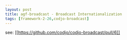 ```yaml
---
layout: post
title: agf-broadcast - Broadcast Internationalization
tags: [framework-2-26,codjo-broadcast]
---
```

see: [[https://github.com/codjo/codjo-broadcast/pull/6]]